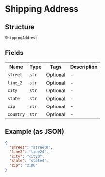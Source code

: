 
# Shipping Address

## Structure

`ShippingAddress`

## Fields

| Name | Type | Tags | Description |
|  --- | --- | --- | --- |
| `street` | `str` | Optional | - |
| `line_2` | `str` | Optional | - |
| `city` | `str` | Optional | - |
| `state` | `str` | Optional | - |
| `zip` | `str` | Optional | - |
| `country` | `str` | Optional | - |

## Example (as JSON)

```json
{
  "street": "street0",
  "line2": "line24",
  "city": "city0",
  "state": "state4",
  "zip": "zip6"
}
```

